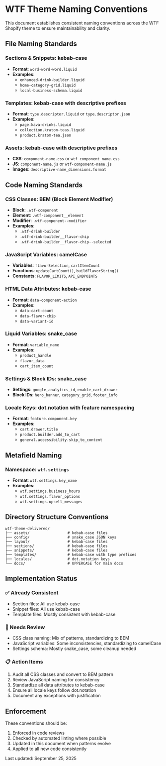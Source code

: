 # WTF Theme Naming Conventions

This document establishes consistent naming conventions across the WTF Shopify theme to ensure maintainability and clarity.

## File Naming Standards

### Sections & Snippets: kebab-case
- **Format**: `word-word-word.liquid`
- **Examples**: 
  - `enhanced-drink-builder.liquid`
  - `home-category-grid.liquid`
  - `local-business-schema.liquid`

### Templates: kebab-case with descriptive prefixes
- **Format**: `type.descriptor.liquid` or `type.descriptor.json`
- **Examples**:
  - `page.kava-drinks.liquid`
  - `collection.kratom-teas.liquid`
  - `product.kratom-tea.json`

### Assets: kebab-case with descriptive prefixes
- **CSS**: `component-name.css` or `wtf_component_name.css`
- **JS**: `component-name.js` or `wtf-component-name.js`
- **Images**: `descriptive-name_dimensions.format`

## Code Naming Standards

### CSS Classes: BEM (Block Element Modifier)
- **Block**: `.wtf-component`
- **Element**: `.wtf-component__element`
- **Modifier**: `.wtf-component--modifier`
- **Examples**:
  - `.wtf-drink-builder`
  - `.wtf-drink-builder__flavor-chip`
  - `.wtf-drink-builder__flavor-chip--selected`

### JavaScript Variables: camelCase
- **Variables**: `flavorSelection`, `cartItemCount`
- **Functions**: `updateCartCount()`, `buildFlavorString()`
- **Constants**: `FLAVOR_LIMITS`, `API_ENDPOINTS`

### HTML Data Attributes: kebab-case
- **Format**: `data-component-action`
- **Examples**:
  - `data-cart-count`
  - `data-flavor-chip`
  - `data-variant-id`

### Liquid Variables: snake_case
- **Format**: `variable_name`
- **Examples**:
  - `product_handle`
  - `flavor_data`
  - `cart_item_count`

### Settings & Block IDs: snake_case
- **Settings**: `google_analytics_id`, `enable_cart_drawer`
- **Block IDs**: `hero_banner`, `category_grid`, `footer_info`

### Locale Keys: dot.notation with feature namespacing
- **Format**: `feature.component.key`
- **Examples**:
  - `cart.drawer.title`
  - `product.builder.add_to_cart`
  - `general.accessibility.skip_to_content`

## Metafield Naming

### Namespace: `wtf.settings`
- **Format**: `wtf.settings.key_name`
- **Examples**:
  - `wtf.settings.business_hours`
  - `wtf.settings.flavor_options`
  - `wtf.settings.upsell_messages`

## Directory Structure Conventions

```
wtf-theme-delivered/
├── assets/                 # kebab-case files
├── config/                 # snake_case JSON keys
├── layout/                 # kebab-case files
├── sections/               # kebab-case files
├── snippets/               # kebab-case files
├── templates/              # kebab-case with type prefixes
├── locales/                # dot.notation keys
└── docs/                   # UPPERCASE for main docs
```

## Implementation Status

### ✅ Already Consistent
- Section files: All use kebab-case
- Snippet files: All use kebab-case
- Template files: Mostly consistent with kebab-case

### 🔄 Needs Review
- CSS class naming: Mix of patterns, standardizing to BEM
- JavaScript variables: Some inconsistencies, standardizing to camelCase
- Settings schema: Mostly snake_case, some cleanup needed

### 📋 Action Items
1. Audit all CSS classes and convert to BEM pattern
2. Review JavaScript naming for consistency
3. Standardize all data attributes to kebab-case
4. Ensure all locale keys follow dot.notation
5. Document any exceptions with justification

## Enforcement

These conventions should be:
1. Enforced in code reviews
2. Checked by automated linting where possible
3. Updated in this document when patterns evolve
4. Applied to all new code consistently

Last updated: September 25, 2025
